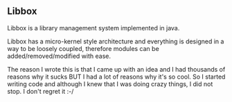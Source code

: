 ## Libbox

Libbox is a library management system implemented in java.

Libbox has a micro-kernel style architecture and everything is designed in a way to be loosely coupled, therefore modules can be added/removed/modified with ease.


The reason I wrote this is that I came up with an idea and I had thousands of reasons why it sucks BUT I had a lot of reasons why it's so cool. So I started writing code and although I knew that I was doing crazy things, I did not stop. I don't regret it :-/
